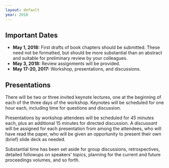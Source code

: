 ```yaml
---
layout: default
year: 2018
---
```


## Important Dates

- **May 1, 2018:** First drafts of book chapters should be submitted. These need not be formatted, but should be more substantial than an abstract and suitable for preliminary review by your colleagues.
- **May 3, 2018:** Review assignments will be provided.
- **May 17-20, 2017:** Workshop, presentations, and discussions.

## Presentations

There will be two or three invited keynote lectures, one at the beginning of each of the three days of the workshop. Keynotes will be scheduled for one hour each, including time for questions and discussion.

Presentations by workshop attendees will be scheduled for _45 minutes_ each, plus an additional 15 minutes for directed discussion. A _discussant_ will be assigned for each presentation from among the attendees, who will have read the paper, who will be given an opportunity to present their own (brief) slide deck as needed.

Substantial time has been set aside for group discussions, retrospectives, detailed followups on speakers' topics, planning for the current and future proceedings volumes, and so forth.


<!-- ## Formatting Instructions for Authors

The GPTP 2017 formatting instructions are similar to those of the 2016 edition: We shall work with Springer LaTeX templates. The instructions can be found [here](https://github.com/banzhaf/GPTP-2017-Chapter-Formatting). -->

